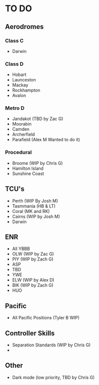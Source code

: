 # TO DO

## Aerodromes

### Class C
- Darwin

### Class D
- Hobart
- Launceston
- Mackay
- Rockhampton
- Avalon

### Metro D
- Jandakot (TBD by Zac G)
- Moorabin
- Camden
- Archerfield
- Parafield (Alex M Wanted to do it)

### Procedural
- Broome (WIP by Chris G)
- Hamilton Island
- Sunshine Coast

## TCU's

- Perth (WIP By Josh M)
- Tasmmania (HB & LT)
- Coral (MK and RK)
- Cairns (WIP by Josh M)
- Darwin

## ENR

- All YBBB
- OLW (WIP by Zac G)
- PIY (WIP by Zach G)
- ASP
- TBD
- YWE
- ELW (WIP by Alex D)
- BIK (WIP by Zach G)
- HUO

## Pacific

- All Pacific Positions (Tyler B WIP)

## Controller Skills

- Separation Standards (WIP by Chris G)
- 

## Other

- Dark mode (low priority, TBD by Chris G)

